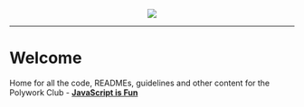 <div>
    <p align="center">
        <img src="/js-is-fun.png" align="center" />
    </p>
    <hr>
</div>


# Welcome

Home for all the code, READMEs, guidelines and other content for the Polywork Club - [**JavaScript is Fun**](https://www.polywork.com/clubs/javascript-is-fun)
